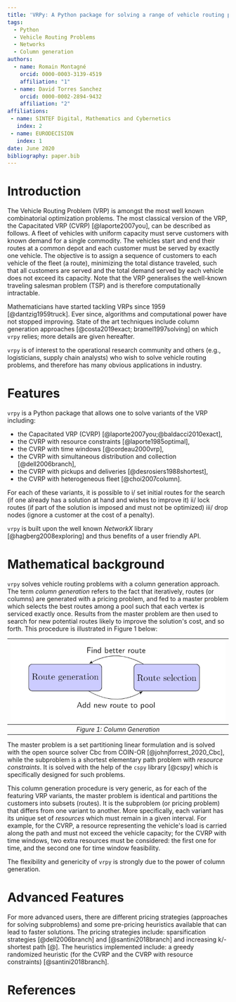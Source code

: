 ```yaml
---
title: 'VRPy: A Python package for solving a range of vehicle routing problems'
tags:
  - Python
  - Vehicle Routing Problems
  - Networks
  - Column generation
authors:
  - name: Romain Montagné
    orcid: 0000-0003-3139-4519
    affiliation: "1"
  - name: David Torres Sanchez
    orcid: 0000-0002-2894-9432
    affiliation: "2"
affiliations:
 - name: SINTEF Digital, Mathematics and Cybernetics
   index: 2
 - name: EURODECISION
   index: 1
date: June 2020
bibliography: paper.bib
---
```


# Introduction

The Vehicle Routing Problem (VRP) is amongst the most well known combinatorial optimization problems. The most classical version of the VRP, the Capacitated VRP (CVRP) [@laporte2007you], can be described as follows. A fleet of vehicles with uniform capacity must serve customers with known demand for a single commodity.
The vehicles start and end their routes at a common depot and each customer must be served by exactly one vehicle.
The objective is to assign a sequence of customers to each vehicle of the fleet (a route), minimizing the total distance traveled, such that all customers are served and the total demand served by each vehicle does not exceed its capacity. Note that the VRP generalises the well-known traveling salesman problem (TSP) and is therefore computationally intractable.

Mathematicians have started tackling VRPs since 1959 [@dantzig1959truck]. Ever since, algorithms and computational power have not stopped improving. State of the art techniques include column generation approaches  [@costa2019exact; bramel1997solving] on which ``vrpy`` relies; more details are given hereafter.

``vrpy`` is of interest to the operational research community and others (e.g., logisticians, supply chain analysts) who wish to solve vehicle routing problems, and therefore has many obvious applications in industry.

# Features

``vrpy`` is a Python package that allows one to solve variants of the VRP including:

-   the Capacitated VRP (CVRP) [@laporte2007you;@baldacci2010exact],
-   the CVRP with resource constraints [@laporte1985optimal],
-   the CVRP with time windows  [@cordeau2000vrp],
-   the CVRP with simultaneous distribution and collection [@dell2006branch],
-   the CVRP with pickups and deliveries [@desrosiers1988shortest],
-   the CVRP with heterogeneous fleet [@choi2007column].

For each of these variants, it is possible to i/ set initial routes for the search (if one already has a solution at hand and wishes to improve it) ii/ lock routes (if part of the solution is imposed and must not be optimized) iii/ drop nodes (ignore a customer at the cost of a penalty).

``vrpy`` is built upon the well known *NetworkX* library [@hagberg2008exploring] and thus benefits of a user friendly API.

# Mathematical background

``vrpy`` solves vehicle routing problems with a column generation approach. The term *column generation* refers to the fact that iteratively, routes (or columns) are generated with a pricing problem, and fed to a master problem which selects the best routes among a pool such that each vertex is serviced exactly once. Results from the master problem are then used to search for new potential routes likely to improve the solution's cost, and so forth. This procedure is illustrated in Figure 1 below:

| ![Column Generation](colgen.png) |
| :------------------------------: |
|  *Figure 1: Column Generation*   |

The master problem is a set partitioning linear formulation and is solved with the open source solver Cbc from COIN-OR [@johnjforrest_2020_Cbc], while the subproblem is a shortest elementary path problem with *resource constraints*. It is solved with the help of the  ``cspy`` library [@cspy] which is specifically designed for such problems.

This column generation procedure is very generic, as for each of the featuring VRP variants, the master problem is identical and partitions the customers into subsets (routes). It is the subproblem (or pricing problem) that differs from one variant to another. More specifically, each variant has its unique set of *resources* which must remain in a given interval. For example, for the CVRP, a resource representing the vehicle's load is carried along the path and must not exceed the vehicle capacity; for the CVRP with time windows, two extra resources must be considered: the first one for time, and the second one for time window feasibility.

The flexibility and genericity of ``vrpy`` is strongly due to the power of column generation.

# Advanced Features

For more advanced users, there are different pricing strategies (approaches for solving subproblems)
and some pre-pricing heuristics available that can lead to faster solutions.
The pricing strategies include: sparsification strategies [@dell2006branch] and [@santini2018branch]
and increasing k/-shortest path [@].
The heuristics implemented include: a greedy randomized heuristic
(for the CVRP and the CVRP with resource constraints) [@santini2018branch].

# References
